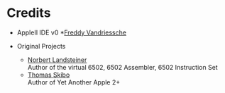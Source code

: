Credits
=======

  - AppleII IDE v0
    *[Freddy Vandriessche](https://github.com/flyingzebra)


  - Original Projects
    * [Norbert Landsteiner](https://github.com/masswerk)<br/>
      Author of the virtual 6502, 6502 Assembler, 6502 Instruction Set
    * [Thomas Skibo](https://github.com/skibo)<br/>
      Author of Yet Another Apple 2+
